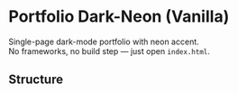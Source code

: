 # Portfolio Dark-Neon (Vanilla)

Single-page dark-mode portfolio with neon accent.  
No frameworks, no build step — just open `index.html`.

## Structure
